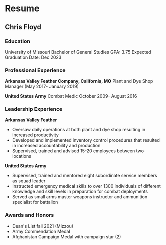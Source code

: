 # Resume
## Chris Floyd
 ### Education
 University of Missouri 
 Bachelor of General Studies
 GPA: 3.75
 Expected Graduation Date: Dec 2023
### Professional Experience
**Arkansas Valley Feather Company, California, MO** 
Plant and Dye Shop Manager (May 2017- January 2019)

**United States Army**
Combat Medic October 2009- August 2016

### Leadership Experience
**Arkansas Valley Feather**

 - Oversaw daily operations at both plant and dye shop resulting in increased productivity
 - Developed and implemented inventory control procedures that resulted in increased accountability and production
 - Supervised, trained and advised 15-20 employees between two locations  

**United States Army**

 - Supervised, trained and mentored eight subordinate service members as squad leader
 - Instructed emergency medical skills to over 1300 individuals of different knowledge and skill levels in preparation for combat deployments
 - Served as small arms master weapons instructor and ammunition specialist for battalion
 
 ### Awards and Honors
 

 - Dean's List fall 2021 (Mizzou)
 - Army Commendation Medal
 - Afghanistan Campaign Medal with campaign star (2)
